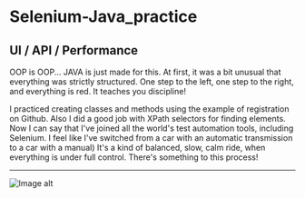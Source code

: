 # Selenium-Java_practice
## UI / API / Performance
OOP is OOP...
JAVA is just made for this. 
At first, it was a bit unusual that everything was strictly structured. One step to the left, one step to the right, and everything is red.  It teaches you discipline!

I practiced creating classes and methods using the example of registration on Github. Also I did a good job with XPath selectors for finding elements. Now I can say that I've joined all the world's test automation tools, including Selenium. I feel like I've switched from a car with an automatic transmission to a car with a manual) It's a kind of balanced, slow, calm ride, when everything is under full control. There's something to this process!
___
![Image alt](https://github.com/SerhiiQAA/Selenium-Java_practice/blob/main/images/CarMY.apng)
